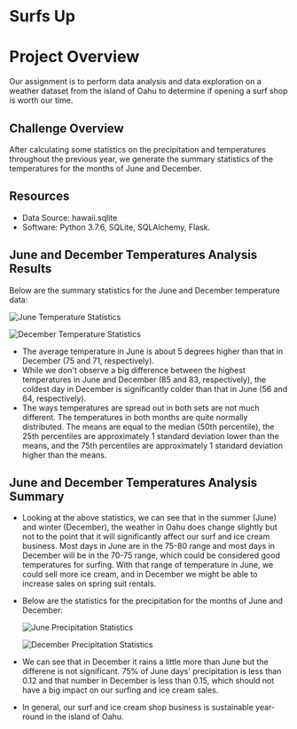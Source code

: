 # Surfs Up
# Project Overview
Our assignment is to perform data analysis and data exploration on a weather dataset from the island of Oahu to determine if opening a surf shop is worth our time.

## Challenge Overview
After calculating some statistics on the precipitation and temperatures throughout the previous year, we generate the summary statistics of the temperatures for the months of June and December. 

## Resources
- Data Source: hawaii.sqlite
- Software: Python 3.7.6, SQLite, SQLAlchemy, Flask.

## June and December Temperatures Analysis Results
Below are the summary statistics for the June and December temperature data: 

  ![June Temperature Statistics](https://github.com/nhipqnguyen/surfs_up/blob/main/Data/june_temps.png)
  
  ![December Temperature Statistics](https://github.com/nhipqnguyen/surfs_up/blob/main/Data/december_temps.png)

- The average temperature in June is about 5 degrees higher than that in December (75 and 71, respectively).
- While we don't observe a big difference between the highest temperatures in June and December (85 and 83, respectively), the coldest day in December is significantly colder than that in June (56 and 64, respectively).
- The ways temperatures are spread out in both sets are not much different. The temperatures in both months are quite normally distributed. The means are equal to the median (50th percentile), the 25th percentiles are approximately 1 standard deviation lower than the means, and the 75th percentiles are approximately 1 standard deviation higher than the means.

## June and December Temperatures Analysis Summary
- Looking at the above statistics, we can see that in the summer (June) and winter (December), the weather in Oahu does change slightly but not to the point that it will significantly affect our surf and ice cream business. Most days in June are in the 75-80 range and most days in December will be in the 70-75 range, which could be considered good temperatures for surfing. With that range of temperature in June, we could sell more ice cream, and in December we might be able to increase sales on spring suit rentals.
- Below are the statistics for the precipitation for the months of June and December:

  ![June Precipitation Statistics](https://github.com/nhipqnguyen/surfs_up/blob/main/Data/june_prcp.png)
  
  ![December Precipitation Statistics](https://github.com/nhipqnguyen/surfs_up/blob/main/Data/dec_prcp.png)

- We can see that in December it rains a little more than June but the differene is not significant. 75% of June days' precipitation is less than 0.12 and that number in December is less than 0.15, which should not have a big impact on our surfing and ice cream sales.
- In general, our surf and ice cream shop business is sustainable year-round in the island of Oahu.

